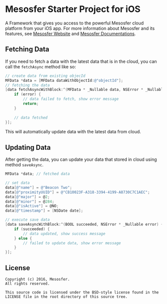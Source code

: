 # Mesosfer Starter Project for iOS #


A Framework that gives you access to the powerful Mesosfer cloud platform from your iOS app. 
For more information about Mesosfer and its features, see [Mesosfer Website][mesosfer.com] and [Mesosfer Documentations][docs].

## Fetching Data
If you need to fetch a data with the latest data that is in the cloud, you can call the `fetchAsync` method like so:

```objective-c
// create data from existing objecId
MFData *data = [MFData dataWithObjectId:@"objectId"];
// fetching the data
[data fetchAsyncWithBlock:^(MFData * _Nullable data, NSError * _Nullable error) {
    if (error) {
        // data failed to fetch, show error message
        return;
    }
    
    // data fetched
}];
```

This will automatically update data with the latest data from cloud.

## Updating Data
After getting the data, you can update your data that stored in cloud using method `saveAsync`.

```objective-c
MFData *data; // fetched data

// set data
data[@"name"] = @"Beacon Two";
data[@"proximityUUID"] = @"CB10023F-A318-3394-4199-A8730C7C1AEC";
data[@"major"] = @2;
data[@"minor"] = @284;
data[@"isActive"] = @NO;
data[@"timestamp"] = [NSDate date];

// execute save data
[data saveAsyncWithBlock:^(BOOL succeeded, NSError * _Nullable error) {
    if (succeeded) {
        // data updated, show success message
    } else {
        // failed to update data, show error message
    }
}];
```

## License
    Copyright (c) 2016, Mesosfer.
    All rights reserved.

    This source code is licensed under the BSD-style license found in the
    LICENSE file in the root directory of this source tree.

[mesosfer.com]:https://mesosfer.com
[docs]:https://docs.mesosfer.com/
[cloud]:https://cloud.mesosfer.com/
[framework]:https://github.com/mesosfer/Mesosfer-iOS/releases/latest
